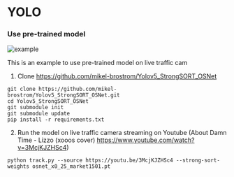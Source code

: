 # YOLO

### Use pre-trained model

![example](./yolo-xooos.gif)

This is an example to use pre-trained model on live traffic cam

1. Clone https://github.com/mikel-brostrom/Yolov5_StrongSORT_OSNet
```
git clone https://github.com/mikel-brostrom/Yolov5_StrongSORT_OSNet.git
cd Yolov5_StrongSORT_OSNet
git submodule init
git submodule update
pip install -r requirements.txt
```
2. Run the model on live traffic camera streaming on Youtube (About Damn Time - Lizzo (xooos cover) https://www.youtube.com/watch?v=3McjKJZHSc4)
```
python track.py --source https://youtu.be/3McjKJZHSc4 --strong-sort-weights osnet_x0_25_market1501.pt
```
